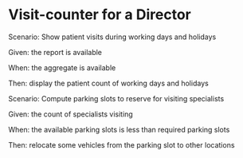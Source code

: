 # Visit-counter for a Director

Scenario: Show patient visits during working days and holidays

  Given: the report is available
  
  When: the aggregate is available
  
   Then: display the patient count of working days and holidays

Scenario: Compute parking slots to reserve for visiting specialists

  Given: the count of specialists visiting
  
  When: the available parking slots is less than required parking slots
  
  Then: relocate some vehicles from the parking slot to other locations
